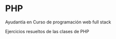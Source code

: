 # PHP

Ayudantía en Curso de programación web full stack

Ejercicios resueltos de las clases de PHP
